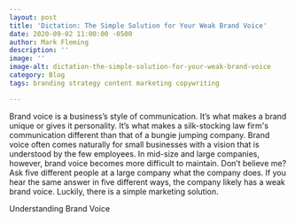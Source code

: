 ```yaml
---
layout: post
title: 'Dictation: The Simple Solution for Your Weak Brand Voice'
date: 2020-09-02 11:00:00 -0500
author: Mark Fleming
description: ''
image: ''
image-alt: dictation-the-simple-solution-for-your-weak-brand-voice
category: Blog
tags: branding strategy content marketing copywriting

---
```

Brand voice is a business’s style of communication. It’s what makes a brand unique or gives it personality. It’s what makes a silk-stocking law firm's communication different than that of a bungie jumping company. Brand voice often comes naturally for small businesses with a vision that is understood by the few employees. In mid-size and large companies, however, brand voice becomes more difficult to maintain. Don’t believe me? Ask five different people at a large company what the company does. If you hear the same answer in five different ways, the company likely has a weak brand voice. Luckily, there is a simple marketing solution.

Understanding Brand Voice